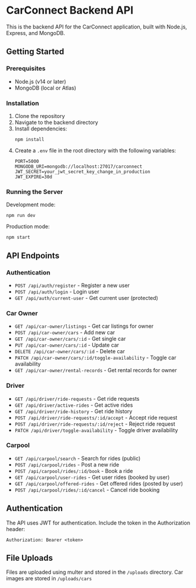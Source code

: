 # CarConnect Backend API

This is the backend API for the CarConnect application, built with Node.js, Express, and MongoDB.

## Getting Started

### Prerequisites

- Node.js (v14 or later)
- MongoDB (local or Atlas)

### Installation

1. Clone the repository
2. Navigate to the backend directory
3. Install dependencies:
   ```
   npm install
   ```
4. Create a `.env` file in the root directory with the following variables:
   ```
   PORT=5000
   MONGODB_URI=mongodb://localhost:27017/carconnect
   JWT_SECRET=your_jwt_secret_key_change_in_production
   JWT_EXPIRE=30d
   ```

### Running the Server

Development mode:
```
npm run dev
```

Production mode:
```
npm start
```

## API Endpoints

### Authentication

- `POST /api/auth/register` - Register a new user
- `POST /api/auth/login` - Login user
- `GET /api/auth/current-user` - Get current user (protected)

### Car Owner

- `GET /api/car-owner/listings` - Get car listings for owner
- `POST /api/car-owner/cars` - Add new car
- `GET /api/car-owner/cars/:id` - Get single car
- `PUT /api/car-owner/cars/:id` - Update car
- `DELETE /api/car-owner/cars/:id` - Delete car
- `PATCH /api/car-owner/cars/:id/toggle-availability` - Toggle car availability
- `GET /api/car-owner/rental-records` - Get rental records for owner

### Driver

- `GET /api/driver/ride-requests` - Get ride requests
- `GET /api/driver/active-rides` - Get active rides
- `GET /api/driver/ride-history` - Get ride history
- `POST /api/driver/ride-requests/:id/accept` - Accept ride request
- `POST /api/driver/ride-requests/:id/reject` - Reject ride request
- `PATCH /api/driver/toggle-availability` - Toggle driver availability

### Carpool

- `GET /api/carpool/search` - Search for rides (public)
- `POST /api/carpool/rides` - Post a new ride
- `POST /api/carpool/rides/:id/book` - Book a ride
- `GET /api/carpool/user-rides` - Get user rides (booked by user)
- `GET /api/carpool/offered-rides` - Get offered rides (posted by user)
- `POST /api/carpool/rides/:id/cancel` - Cancel ride booking

## Authentication

The API uses JWT for authentication. Include the token in the Authorization header:

```
Authorization: Bearer <token>
```

## File Uploads

Files are uploaded using multer and stored in the `/uploads` directory. Car images are stored in `/uploads/cars`